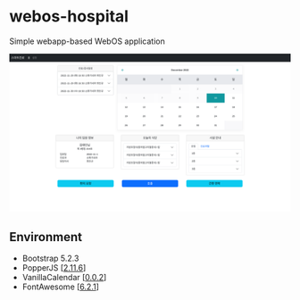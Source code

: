 # webos-hospital

Simple webapp-based WebOS application

![App screenshot](app.png)


## Environment

- Bootstrap 5.2.3
- PopperJS [[2.11.6](https://popper.js.org/)]
- VanillaCalendar [[0.0.2](https://github.com/chrissy-dev/vanilla-calendar)]
- FontAwesome [[6.2.1](https://fontawesome.com/download)]
